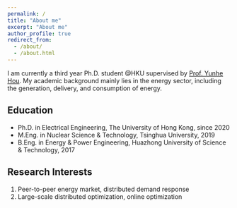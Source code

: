 ```yaml
---
permalink: /
title: "About me"
excerpt: "About me"
author_profile: true
redirect_from: 
  - /about/
  - /about.html
---
```


I am currently a third year Ph.D. student @HKU supervised by [Prof. Yunhe Hou](https://www.eee.hku.hk/people/yhhou/). My academic background mainly lies in the energy sector, including the generation, delivery, and consumption of energy.

## Education

* Ph.D. in Electrical Engineering, The University of Hong Kong, since 2020
* M.Eng. in Nuclear Science & Technology, Tsinghua University, 2019
* B.Eng. in Energy & Power Engineering, Huazhong University of Science & Technology, 2017

## Research Interests

1. Peer-to-peer energy market, distributed demand response
2. Large-scale distributed optimization, online optimization
